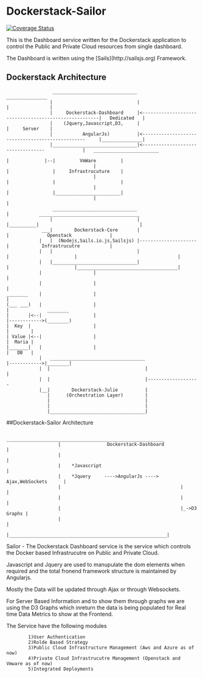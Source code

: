 # Dockerstack-Sailor


[![Coverage Status](https://img.shields.io/coveralls/dockerstack/dockerstack-dashboard.svg)](https://coveralls.io/r/dockerstack/dockerstack-dashboard)

<p>This is the Dashboard service written for the Dockerstack application to control the Public and Private Cloud resources from single dashboard.

<p>The Dashboard is written using the [Sails](http://sailsjs.org) Framework. 


## Dockerstack Architecture
				 	 _______________________________														 _______________
					|						 		|														|               |
					|     Dockerstack-Dashboard		|<------------------------------------------------------|	Dedicated	|
					|    (Jquery,Javascript,D3,		|														|	  Server	|
					|			AngularJs)			|<-------------------------------------------------		|_______________|			
					|_______________________________|<----------------------------------       		  |	  ________________________			
																						|			  |--|		   VmWare 		  |
									|													|				 |	   Infrastrucuture	  |
							       	|													|				 |						  |
									|													|				 |________________________|	
									|											        |
                     _______________________________									|		    _____________________________________
					|								|						            |__________|									 |
				 ___|		 Dockerstack-Core		|						                       |	      	  Openstack    			 |
				|   |  (Nodejs,Sails.io.js,Sailsjs)	|---------------------						   |			Infrastrucutre			 |
				|	|								|					  |						   |                                     |
				|	|_______________________________|					  |						   |_____________________________________|	
				|					|									  |
				|					|									  |	
	________	|					|									  |
   	(___ ___)	|					|									  |				 ________
   	|  		|<--|					|									  |------------>(________)
   	|  Key	|						|													|		 |
   	| Value	|<--|					|													|  Maria |
  	|_______|	|					|													|   DB	 |
				|	___________________________________					  |------------>|________|
				|  |								   |				  |
                |  |								   |-------------------
                |__|		Dockerstack-Julie		   |
                   |	  (Orchestration Layer)	       |
                   |								   |
                   |								   |
                   |___________________________________|




##Dockerstack-Sailor Architecture
	
						__________________________________________________________
					   |				 Dockerstack-Dashboard					  |
					   |														  |
					   |	*Javascript											  |
					   |	*Jquery		---->AngularJs ----> Ajax,WebSockets	  |
					   |											|			  |
					   |											|			  |
					   |											|_->D3 Graphs |
					   |														  |
					   |__________________________________________________________|


<p> Sailor - The Dockerstack Dashboard service is the service which controls the Docker based Infrastrucutre on Public and Private Cloud.

Javascript and Jquery are used to manupulate the dom elements when required and the total fronend framework structure is maintained by Angularjs.

Mostly the Data will be updated through Ajax or through Websockets.

For Server Based Information and to show them through graphs we are using the D3 Graphs which inreturn the data is being populated for Real time Data Metrics to show at the Frontend.

The Service have the following modules
		
			1)User Authentication
			2)Rolde Based Strategy
			3)Public Cloud Infrastructure Management (Aws and Azure as of now)
			4)Private Cloud Infrastrucutre Management (Openstack and Vmware as of now)
			5)Integrated Deployments